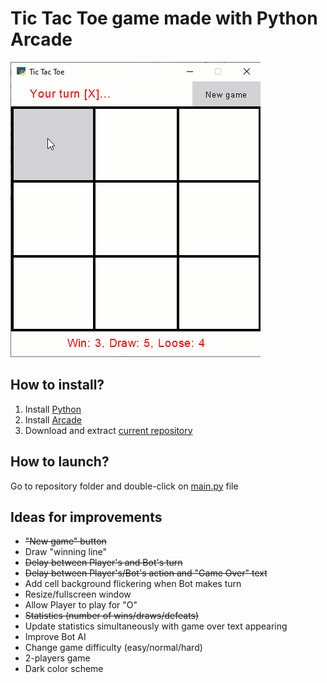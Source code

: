# Tic Tac Toe game made with Python Arcade
![Tic Tac Toe](TicTacToe.gif)
## How to install?
1. Install [Python](https://www.python.org/)
2. Install [Arcade](https://arcade.academy)
3. Download and extract [current repository](https://github.com/alderven/TicTacToe/archive/refs/heads/master.zip)

## How to launch?
Go to repository folder and double-click on [main.py](main.py) file

## Ideas for improvements
* ~~"New game" button~~
* Draw "winning line"
* ~~Delay between Player's and Bot's turn~~
* ~~Delay between Player's/Bot's action and "Game Over" text~~
* Add cell background flickering when Bot makes turn
* Resize/fullscreen window
* Allow Player to play for "O"
* ~~Statistics (number of wins/draws/defeats)~~
* Update statistics simultaneously with game over text appearing
* Improve Bot AI
* Change game difficulty (easy/normal/hard)
* 2-players game
* Dark color scheme